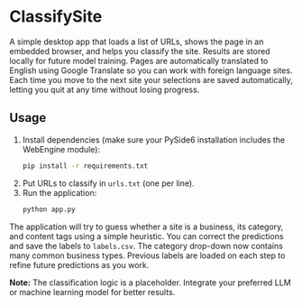 # ClassifySite

A simple desktop app that loads a list of URLs, shows the page in an embedded browser, and helps you classify the site. Results are stored locally for future model training.
Pages are automatically translated to English using Google Translate so you can work with foreign language sites.
Each time you move to the next site your selections are saved automatically, letting you quit at any time without losing progress.

## Usage

1. Install dependencies (make sure your PySide6 installation includes the WebEngine module):
   ```bash
   pip install -r requirements.txt
   ```
2. Put URLs to classify in `urls.txt` (one per line).
3. Run the application:
   ```bash
   python app.py
   ```

The application will try to guess whether a site is a business, its category, and content tags using a simple heuristic. You can correct the predictions and save the labels to `labels.csv`. The category drop-down now contains many common business types. Previous labels are loaded on each step to refine future predictions as you work.

**Note:** The classification logic is a placeholder. Integrate your preferred LLM or machine learning model for better results.
